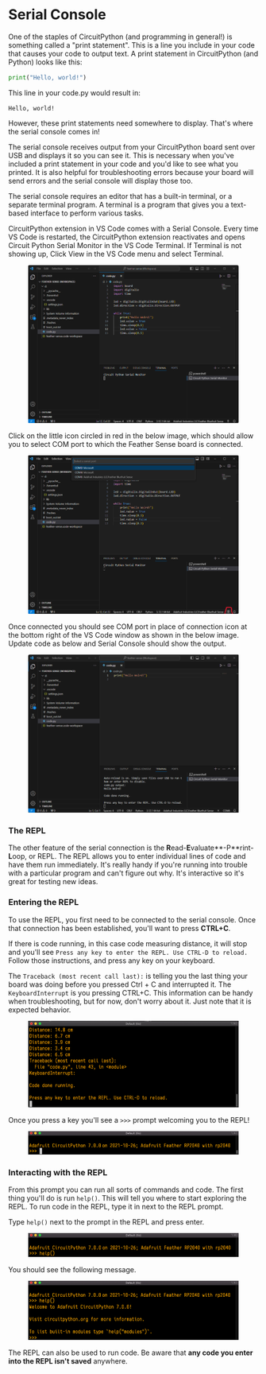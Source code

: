 # Serial Console

One of the staples of CircuitPython (and programming in general!) is something called a "print statement". This is a line you include in your code that causes your code to output text. A print statement in CircuitPython (and Python) looks like this:

```python
print("Hello, world!")
```

This line in your code.py would result in:

```
Hello, world!
```

However, these print statements need somewhere to display. That's where the serial console comes in!

The serial console receives output from your CircuitPython board sent over USB and displays it so you can see it. This is necessary when you've included a print statement in your code and you'd like to see what you printed. It is also helpful for troubleshooting errors because your board will send errors and the serial console will display those too.

The serial console requires an editor that has a built-in terminal, or a separate terminal program. A terminal is a program that gives you a text-based interface to perform various tasks.&#x20;

CircuitPython extension in VS Code comes with a Serial Console. Every time VS Code is restarted, the CircuitPython extension reactivates and opens Circuit Python Serial Monitor in the VS Code Terminal. If Terminal is not showing up, Click View in the VS Code menu and select Terminal.

<figure><img src="../../../.gitbook/assets/image (2).png" alt=""><figcaption></figcaption></figure>

Click on the little icon circled in red in the below image, which should allow you to select COM port to which the Feather Sense board is connected.

<figure><img src="../../../.gitbook/assets/image (3).png" alt=""><figcaption></figcaption></figure>

Once connected you should see COM port in place of connection icon at the bottom right of the VS Code window as shown in the below image. Update code as below and Serial Console should show the output.

<figure><img src="../../../.gitbook/assets/image (4).png" alt=""><figcaption></figcaption></figure>

### The REPL

The other feature of the serial connection is the **R**ead-**E**valuate**-P**rint-**L**oop, or REPL. The REPL allows you to enter individual lines of code and have them run immediately. It's really handy if you're running into trouble with a particular program and can't figure out why. It's interactive so it's great for testing new ideas.

### Entering the REPL

To use the REPL, you first need to be connected to the serial console. Once that connection has been established, you'll want to press **CTRL+C**.

If there is code running, in this case code measuring distance, it will stop and you'll see `Press any key to enter the REPL. Use CTRL-D to reload.` Follow those instructions, and press any key on your keyboard.

The `Traceback (most recent call last):` is telling you the last thing your board was doing before you pressed Ctrl + C and interrupted it. The `KeyboardInterrupt` is you pressing CTRL+C. This information can be handy when troubleshooting, but for now, don't worry about it. Just note that it is expected behavior.

<figure><img src="../../../.gitbook/assets/image (5).png" alt=""><figcaption></figcaption></figure>

Once you press a key you'll see a `>>>` prompt welcoming you to the REPL!

<figure><img src="../../../.gitbook/assets/image (6).png" alt=""><figcaption></figcaption></figure>

### Interacting with the REPL

From this prompt you can run all sorts of commands and code. The first thing you'll do is run `help()`. This will tell you where to start exploring the REPL. To run code in the REPL, type it in next to the REPL prompt.

Type `help()` next to the prompt in the REPL and press enter.

<figure><img src="../../../.gitbook/assets/image (7).png" alt=""><figcaption></figcaption></figure>

You should see the following message.

<figure><img src="../../../.gitbook/assets/image (8).png" alt=""><figcaption></figcaption></figure>

The REPL can also be used to run code. Be aware that **any code you enter into the REPL isn't saved** anywhere.&#x20;
